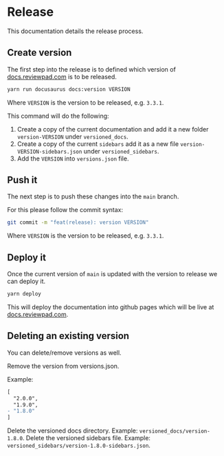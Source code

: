 # Release

This documentation details the release process.

## Create version

The first step into the release is to defined which version of [docs.reviewpad.com](https://docs.reviewpad.com) is to be released.

```bash
yarn run docusaurus docs:version VERSION
```

Where `VERSION` is the version to be released, e.g. `3.3.1`.

This command will do the following:

1. Create a copy of the current documentation and add it a new folder `version-VERSION` under `versioned_docs`.
2. Create a copy of the current `sidebars` add it as a new file `version-VERSION-sidebars.json` under `versioned_sidebars`.
3. Add the `VERSION` into `versions.json` file.

## Push it

The next step is to push these changes into the `main` branch.

For this please follow the commit syntax:

```bash
git commit -m "feat(release): version VERSION"
```

Where `VERSION` is the version to be released, e.g. `3.3.1`.

## Deploy it

Once the current version of `main` is updated with the version to release we can deploy it.

```bash
yarn deploy
```

This will deploy the documentation into github pages which will be live at [docs.reviewpad.com](https://docs.reviewpad.com).

## Deleting an existing version
You can delete/remove versions as well.

Remove the version from versions.json.

Example:

```diff
[
  "2.0.0",
  "1.9.0",
- "1.8.0"
]
```

Delete the versioned docs directory. Example: `versioned_docs/version-1.8.0`.
Delete the versioned sidebars file. Example: `versioned_sidebars/version-1.8.0-sidebars.json`.
